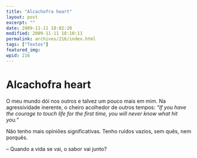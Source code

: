 ```yaml
---
title: "Alcachofra heart"
layout: post
excerpt: ""
date: 2009-11-11 18:02:20
modified: 2009-11-11 18:10:11
permalink: archives/216/index.html
tags: ["Textos"]
featured_img: 
wpid: 216
---
```


# Alcachofra heart

O meu mundo dói nos outros e talvez um pouco mais em mim. Na agressividade inerente, o cheiro acolhedor de outros tempos: *“If you have the courage to touch life for the first time, you will never know what hit you.”*

Não tenho mais opiniões significativas. Tenho ruídos vazios, sem quês, nem porquês.

– Quando a vida se vai, o sabor vai junto?